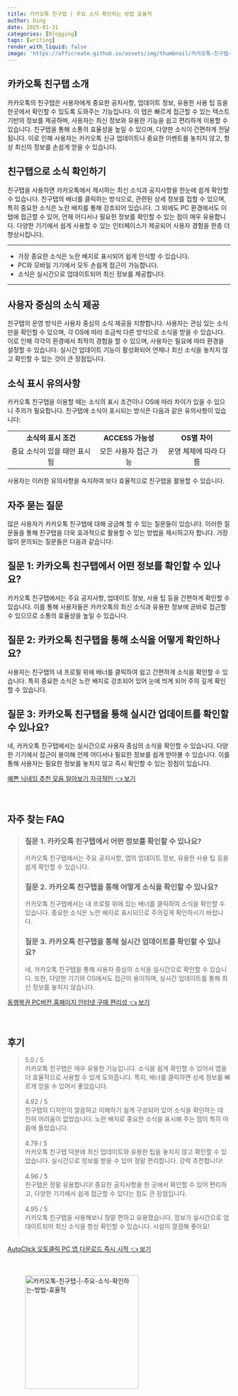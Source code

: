 ```yaml
---
title: 카카오톡 친구탭 | 주요 소식 확인하는 방법 효율적
author: bing
date: 2025-01-31
categories: [Blogging]
tags: [writing]
render_with_liquid: false
image: 'https://afficreate.github.io/assets/img/thumbnail/카카오톡-친구탭-|-주요-소식-확인하는-방법-효율적.webp'
---
```



<h2 id='카카오톡_친구탭_소개'>카카오톡 친구탭 소개</h2>

<p>카카오톡의 친구탭은 사용자에게 중요한 공지사항, 업데이트 정보, 유용한 사용 팁 등을 한곳에서 확인할 수 있도록 도와주는 기능입니다. 이 탭은 빠르게 접근할 수 있는 텍스트 기반의 정보를 제공하며, 사용자는 최신 정보와 유용한 기능을 쉽고 편리하게 이용할 수 있습니다. 친구탭을 통해 소통의 효율성을 높일 수 있으며, 다양한 소식이 간편하게 전달됩니다. 이로 인해 사용자는 카카오톡 신규 업데이트나 중요한 이벤트를 놓치지 않고, 항상 최신의 정보를 손쉽게 얻을 수 있습니다.</p>

<h2 id='친구탭으로_소식_확인하기'>친구탭으로 소식 확인하기</h2>

<p>친구탭을 사용하면 카카오톡에서 제시하는 최신 소식과 공지사항을 한눈에 쉽게 확인할 수 있습니다. 친구탭의 배너를 클릭하는 방식으로, 관련된 상세 정보를 접할 수 있으며, 특히 중요한 소식은 노란 배지를 통해 강조되어 있습니다. 그 외에도 PC 환경에서도 이 탭에 접근할 수 있어, 언제 어디서나 필요한 정보를 확인할 수 있는 점이 매우 유용합니다. 다양한 기기에서 쉽게 사용할 수 있는 인터페이스가 제공되어 사용자 경험을 한층 더 향상시킵니다.</p>

<hr />

<ul>
    <li>가장 중요한 소식은 노란 배지로 표시되어 쉽게 인식할 수 있습니다.</li>
    <li>PC와 모바일 기기에서 모두 손쉽게 접근이 가능합니다.</li>
    <li>소식은 실시간으로 업데이트되어 최신 정보를 제공합니다.</li>
</ul>

<hr />

<h2 id='사용자_중심의_소식_제공'>사용자 중심의 소식 제공</h2>

<p>친구탭의 운영 방식은 사용자 중심의 소식 제공을 지향합니다. 사용자는 관심 있는 소식만을 확인할 수 있으며, 각 OS에 따라 조금씩 다른 방식으로 소식을 받을 수 있습니다. 이로 인해 각각의 환경에서 최적의 경험을 할 수 있으며, 사용자는 필요에 따라 환경을 설정할 수 있습니다. 실시간 업데이트 기능이 활성화되어 언제나 최신 소식을 놓치지 않고 확인할 수 있는 것이 큰 장점입니다.</p>

<h2 id='소식_표시_유의사항'>소식 표시 유의사항</h2>

<p>카카오톡 친구탭을 이용할 때는 소식의 표시 조건이나 OS에 따라 차이가 있을 수 있으니 주의가 필요합니다. 친구탭에 소식이 표시되는 방식은 다음과 같은 유의사항이 있습니다:</p>

<table>
    <tr>
        <td style="text-align: center; height: 17px;"><b>소식의 표시 조건</b></td>
        <td style="text-align: center; height: 17px;"><b>ACCESS 가능성</b></td>
        <td style="text-align: center; height: 17px;"><b>OS별 차이</b></td>
    </tr>
    <tr>
        <td style="text-align: center; height: 17px;">중요 소식이 있을 때만 표시됨</td>
        <td style="text-align: center; height: 17px;">모든 사용자 접근 가능</td>
        <td style="text-align: center; height: 17px;">운영 체제에 따라 다름</td>
    </tr>
</table>

<p>사용자는 이러한 유의사항을 숙지하여 보다 효율적으로 친구탭을 활용할 수 있습니다.</p>

<h2 id='자주_묻는_질문'>자주 묻는 질문</h2>

<p>많은 사용자가 카카오톡 친구탭에 대해 궁금해 할 수 있는 질문들이 있습니다. 이러한 질문들을 통해 친구탭을 더욱 효과적으로 활용할 수 있는 방법을 제시하고자 합니다. 가장 많이 문의되는 질문들은 다음과 같습니다:</p>

<h2 id='질문_1'>질문 1: 카카오톡 친구탭에서 어떤 정보를 확인할 수 있나요?</h2>

<p>카카오톡 친구탭에서는 주요 공지사항, 업데이트 정보, 사용 팁 등을 간편하게 확인할 수 있습니다. 이를 통해 사용자들은 카카오톡의 최신 소식과 유용한 정보에 곧바로 접근할 수 있으므로 소통의 효율성을 높일 수 있습니다.</p>

<h2 id='질문_2'>질문 2: 카카오톡 친구탭을 통해 소식을 어떻게 확인하나요?</h2>

<p>사용자는 친구탭의 내 프로필 위에 배너를 클릭하여 쉽고 간편하게 소식을 확인할 수 있습니다. 특히 중요한 소식은 노란 배지로 강조되어 있어 눈에 띄게 되어 주의 깊게 확인할 수 있습니다.</p>

<h2 id='질문_3'>질문 3: 카카오톡 친구탭을 통해 실시간 업데이트를 확인할 수 있나요?</h2>

<p>네, 카카오톡 친구탭에서는 실시간으로 사용자 중심의 소식을 확인할 수 있습니다. 다양한 기기에서 접근이 용이해 언제 어디서나 필요한 정보를 쉽게 받아볼 수 있습니다. 이를 통해 사용자는 필요한 정보를 놓치지 않고 즉시 확인할 수 있는 장점이 있습니다.</p>


<p><a class="click-button" title="예쁜 닉네임 추천 모음 알아보기 자극적인" href="https://afficreate.github.io/posts/%EC%98%88%EC%81%9C-%EB%8B%89%EB%84%A4%EC%9E%84-%EC%B6%94%EC%B2%9C-%EB%AA%A8%EC%9D%8C-%EC%95%8C%EC%95%84%EB%B3%B4%EA%B8%B0-%EC%9E%90%EA%B7%B9%EC%A0%81%EC%9D%B8/" rel="dofollow">예쁜 닉네임 추천 모음 알아보기 자극적인 👈 보기</a></p><br>
<h2 id='자주_찾는_FAQ'>자주 찾는 FAQ</h2>
<div itemscope="" itemtype="https://schema.org/FAQPage"> 
<blockquote> 
<div itemscope="" itemprop="mainEntity" itemtype="https://schema.org/Question"> 
<h3 itemprop="name">질문 1. 카카오톡 친구탭에서 어떤 정보를 확인할 수 있나요?</h3> 
<div itemscope="" itemprop="acceptedAnswer" itemtype="https://schema.org/Answer"> 
<span itemprop="text"> 
<p>카카오톡 친구탭에서는 주요 공지사항, 앱의 업데이트 정보, 유용한 사용 팁 등을 쉽게 확인할 수 있습니다.</p> 
</span> 
</div> 
</div> 
<div itemscope="" itemprop="mainEntity" itemtype="https://schema.org/Question"> 
<h3 itemprop="name">질문 2. 카카오톡 친구탭을 통해 어떻게 소식을 확인할 수 있나요?</h3> 
<div itemscope="" itemprop="acceptedAnswer" itemtype="https://schema.org/Answer"> 
<span itemprop="text"> 
<p>카카오톡 친구탭에서는 내 프로필 위에 있는 배너를 클릭하여 소식을 확인할 수 있습니다. 중요한 소식은 노란 배지로 표시되므로 주의깊게 확인하시기 바랍니다.</p> 
</span> 
</div> 
</div> 
<div itemscope="" itemprop="mainEntity" itemtype="https://schema.org/Question"> 
<h3 itemprop="name">질문 3. 카카오톡 친구탭을 통해 실시간 업데이트를 확인할 수 있나요?</h3> 
<div itemscope="" itemprop="acceptedAnswer" itemtype="https://schema.org/Answer"> 
<span itemprop="text"> 
<p>네, 카카오톡 친구탭을 통해 사용자 중심의 소식을 실시간으로 확인할 수 있습니다. 또한, 다양한 기기와 OS에서도 접근이 용이하며, 실시간 업데이트를 통해 최신 정보를 놓치지 않습니다.</p> 
</span> 
</div> 
</div> 
</blockquote> 
</div>
<p><a class="click-button" title="동행복권 PC버전 홈페이지 인터넷 구매 편리성" href="https://afficreate.github.io/posts/%EB%8F%99%ED%96%89%EB%B3%B5%EA%B6%8C-PC%EB%B2%84%EC%A0%84-%ED%99%88%ED%8E%98%EC%9D%B4%EC%A7%80-%EC%9D%B8%ED%84%B0%EB%84%B7-%EA%B5%AC%EB%A7%A4-%ED%8E%B8%EB%A6%AC%EC%84%B1/" rel="dofollow">동행복권 PC버전 홈페이지 인터넷 구매 편리성 👈 보기</a></p><br>
<h2 id='후기'>후기</h2>
<div itemscope itemtype="https://schema.org/Product">
  <blockquote>
  <div itemprop="review" itemscope itemtype="https://schema.org/Review">
      <div itemprop="reviewRating" itemscope itemtype="https://schema.org/Rating"> <span itemprop="ratingValue">5.0</span> / <span itemprop="bestRating">5</span> </div>
      <span itemprop="reviewBody">카카오톡 친구탭은 매우 유용한 기능입니다. 소식을 쉽게 확인할 수 있어서 앱을 더 효율적으로 사용할 수 있게 도와줍니다. 특히, 배너를 클릭하면 상세 정보를 빠르게 얻을 수 있어서 좋았습니다.</span>
  </div>
  <br>
  <div itemprop="review" itemscope itemtype="https://schema.org/Review">
      <div itemprop="reviewRating" itemscope itemtype="https://schema.org/Rating"> <span itemprop="ratingValue">4.92</span> / <span itemprop="bestRating">5</span> </div>
      <span itemprop="reviewBody">친구탭의 디자인이 깔끔하고 이해하기 쉽게 구성되어 있어 소식을 확인하는 데 전혀 어려움이 없었습니다. 노란 배지로 중요한 소식을 표시해 주는 점이 특히 마음에 들었습니다.</span>
  </div>
  <br>
  <div itemprop="review" itemscope itemtype="https://schema.org/Review">
      <div itemprop="reviewRating" itemscope itemtype="https://schema.org/Rating"> <span itemprop="ratingValue">4.79</span> / <span itemprop="bestRating">5</span> </div>
      <span itemprop="reviewBody">카카오톡 친구탭 덕분에 최신 업데이트와 유용한 팁을 놓치지 않고 확인할 수 있었습니다. 실시간으로 정보를 받을 수 있어 정말 편리합니다. 강력 추천합니다!</span>
  </div>
  <br>
  <div itemprop="review" itemscope itemtype="https://schema.org/Review">
      <div itemprop="reviewRating" itemscope itemtype="https://schema.org/Rating"> <span itemprop="ratingValue">4.96</span> / <span itemprop="bestRating">5</span> </div>
      <span itemprop="reviewBody">친구탭은 정말 유용합니다! 중요한 공지사항을 한 곳에서 확인할 수 있어 편리하고, 다양한 기기에서 쉽게 접근할 수 있다는 점도 큰 장점입니다.</span>
  </div>
  <br>
  <div itemprop="review" itemscope itemtype="https://schema.org/Review">
      <div itemprop="reviewRating" itemscope itemtype="https://schema.org/Rating"> <span itemprop="ratingValue">4.95</span> / <span itemprop="bestRating">5</span> </div>
      <span itemprop="reviewBody">카카오톡 친구탭을 사용해보니 정말 편하고 유용했습니다. 정보가 실시간으로 업데이트되어 최신 소식을 항상 확인할 수 있습니다. 시설이 깔끔해 좋아요!</span>
  </div>
  <br>
  </blockquote>
</div>
<p><a class="click-button" title="AutoClick 오토클릭 PC 앱 다운로드 즉시 시작" href="https://afficreate.github.io/posts/AutoClick-%EC%98%A4%ED%86%A0%ED%81%B4%EB%A6%AD-PC-%EC%95%B1-%EB%8B%A4%EC%9A%B4%EB%A1%9C%EB%93%9C-%EC%A6%89%EC%8B%9C-%EC%8B%9C%EC%9E%91/" rel="dofollow">AutoClick 오토클릭 PC 앱 다운로드 즉시 시작 👈 보기</a></p><br>
<figure class="image"><img src="https://afficreate.github.io/assets/img/thumbnail/카카오톡-친구탭-|-주요-소식-확인하는-방법-효율적.webp" alt="카카오톡-친구탭-|-주요-소식-확인하는-방법-효율적" width="256" height="256"></figure>